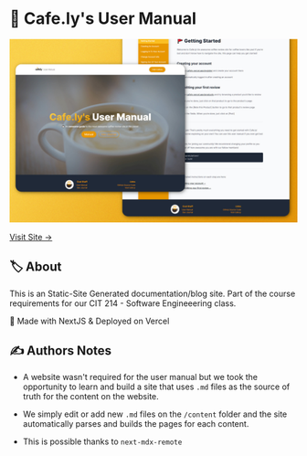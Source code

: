 # 📔 Cafe.ly's User Manual

![img preview](https://raw.githubusercontent.com/seajayrubynose/cafely-pictures/master/meta/manual_preview_markdown.jpg)

[Visit Site &rarr;](https://cafely-manual.vercel.app/)

## 🏷️ About

This is an Static-Site Generated documentation/blog site. Part of the course requirements for our CIT 214 - Software Engineeering class.

🔺 Made with NextJS & Deployed on Vercel

## ✍ Authors Notes

- A website wasn't required for the user manual but we took the opportunity to learn and build a site that uses `.md` files as the source of truth for the content on the website.

- We simply edit or add new `.md` files on the `/content` folder and the site automatically parses and builds the pages for each content.

- This is possible thanks to `next-mdx-remote`
